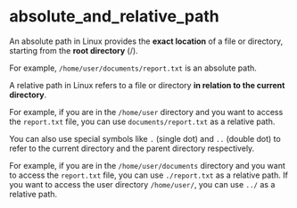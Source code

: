 # absolute_and_relative_path

An absolute path in Linux provides the **exact location** of a file or directory, starting from the **root directory** (/).

For example, `/home/user/documents/report.txt` is an absolute path.

A relative path in Linux refers to a file or directory **in relation to the current directory**.

For example, if you are in the `/home/user` directory and you want to access the `report.txt` file, you can use `documents/report.txt` as a relative path.

You can also use special symbols like `.` (single dot) and `..` (double dot) to refer to the current directory and the parent directory respectively.

For example, if you are in the `/home/user/documents` directory and you want to access the `report.txt` file, you can use `./report.txt` as a relative path. If you want to access the user directory `/home/user/`, you can use `../` as a relative path.
